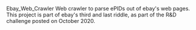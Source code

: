 Ebay_Web_Crawler
Web crawler to parse ePIDs out of ebay's web pages.
This project is part of ebay's third and last riddle, as part of the R&D challenge posted on October 2020.
